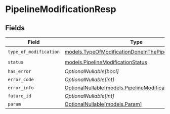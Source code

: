 # PipelineModificationResp


## Fields

| Field                                                                                                        | Type                                                                                                         | Required                                                                                                     | Description                                                                                                  |
| ------------------------------------------------------------------------------------------------------------ | ------------------------------------------------------------------------------------------------------------ | ------------------------------------------------------------------------------------------------------------ | ------------------------------------------------------------------------------------------------------------ |
| `type_of_modification`                                                                                       | [models.TypeOfModificationDoneInThePipeline](../models/typeofmodificationdoneinthepipeline.md)               | :heavy_check_mark:                                                                                           | N/A                                                                                                          |
| `status`                                                                                                     | [models.PipelineModificationStatus](../models/pipelinemodificationstatus.md)                                 | :heavy_check_mark:                                                                                           | N/A                                                                                                          |
| `has_error`                                                                                                  | *OptionalNullable[bool]*                                                                                     | :heavy_minus_sign:                                                                                           | N/A                                                                                                          |
| `error_code`                                                                                                 | *OptionalNullable[int]*                                                                                      | :heavy_minus_sign:                                                                                           | N/A                                                                                                          |
| `error_info`                                                                                                 | [OptionalNullable[models.PipelineModificationRespErrorInfo]](../models/pipelinemodificationresperrorinfo.md) | :heavy_minus_sign:                                                                                           | N/A                                                                                                          |
| `future_id`                                                                                                  | *OptionalNullable[int]*                                                                                      | :heavy_minus_sign:                                                                                           | N/A                                                                                                          |
| `param`                                                                                                      | [OptionalNullable[models.Param]](../models/param.md)                                                         | :heavy_minus_sign:                                                                                           | N/A                                                                                                          |